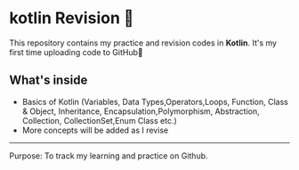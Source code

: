 # kotlin Revision 🚀
This repository contains my practice and revision codes in **Kotlin**.
It's my first time uploading code to GitHub🎉

##  What's inside
- Basics of Kotlin (Variables, Data Types,Operators,Loops, Function, Class & Object, Inheritance, Encapsulation,Polymorphism, Abstraction, Collection, CollectionSet,Enum Class etc.)
- More concepts will be added as I revise

----
Purpose: To track my learning and practice on Github.
